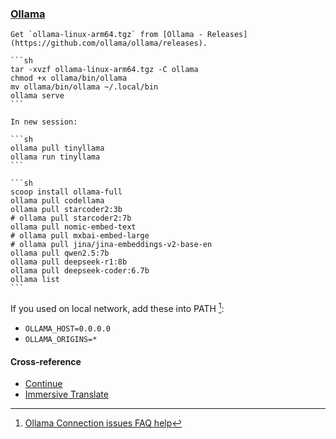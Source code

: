 ### [Ollama](https://ollama.com/)

````{tab} Ubuntu 22 ARM [^1][^2]
Get `ollama-linux-arm64.tgz` from [Ollama - Releases](https://github.com/ollama/ollama/releases).

```sh
tar -xvzf ollama-linux-arm64.tgz -C ollama
chmod +x ollama/bin/ollama
mv ollama/bin/ollama ~/.local/bin 
ollama serve
```

In new session:

```sh
ollama pull tinyllama
ollama run tinyllama
```
````

````{tab} Windows 10
```sh
scoop install ollama-full
ollama pull codellama 
ollama pull starcoder2:3b
# ollama pull starcoder2:7b
ollama pull nomic-embed-text
# ollama pull mxbai-embed-large
# ollama pull jina/jina-embeddings-v2-base-en
ollama pull qwen2.5:7b
ollama pull deepseek-r1:8b
ollama pull deepseek-coder:6.7b
ollama list
```
````

If you used on local network, add these into PATH [^3]:

- `OLLAMA_HOST=0.0.0.0`
- `OLLAMA_ORIGINS=*`

#### Cross-reference

- [Continue](../continue.html)
- [Immersive Translate](../../opt/immersivet-ranslate.html)

[^1]: [Running Ollama on the Raspberry Pi](https://pimylifeup.com/raspberry-pi-ollama)  
[^2]: [Run LLMs Locally on Raspberry Pi Using Ollama AI](https://itsfoss.com/raspberry-pi-ollama-ai-setup/)
[^3]: [Ollama Connection issues FAQ help](https://github.com/Mintplex-Labs/anything-llm/issues/1640)